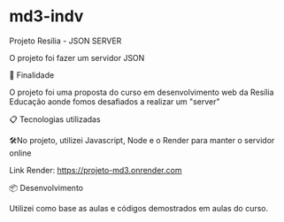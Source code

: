 # md3-indv
Projeto Resília - JSON SERVER

O projeto foi fazer um servidor JSON

🚀 Finalidade

O projeto foi uma proposta do curso em desenvolvimento web da Resília Educação aonde fomos desafiados a realizar um "server"

📋 Tecnologias utilizadas

🛠️No projeto, utilizei Javascript, Node e o Render para manter o servidor online

Link Render:
https://projeto-md3.onrender.com

📦 Desenvolvimento

Utilizei como base as aulas e códigos demostrados em aulas do curso.
